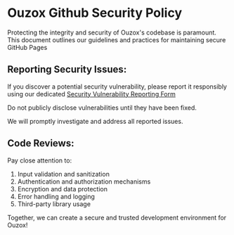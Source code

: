 # Ouzox Github Security Policy

Protecting the integrity and security of Ouzox's codebase is paramount. This document outlines our guidelines and practices for maintaining secure GitHub Pages

## Reporting Security Issues:

If you discover a potential security vulnerability, please report it responsibly using our dedicated [Security Vulnerability Reporting Form](https://forms.gle/QY98NyQuBvqCgEVf8)

Do not publicly disclose vulnerabilities until they have been fixed.

We will promptly investigate and address all reported issues.

## Code Reviews:

Pay close attention to:
1. Input validation and sanitization
2. Authentication and authorization mechanisms
3. Encryption and data protection
4. Error handling and logging
5. Third-party library usage

Together, we can create a secure and trusted development environment for Ouzox!
